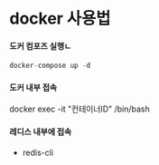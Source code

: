 # docker 사용법

#### 도커 컴포즈 실행ㄴ

```python
docker-compose up -d
```

#### 도커 내부 접속

docker exec -it  "컨테이너ID" /bin/bash

#### 레디스 내부에 접속

* redis-cli
